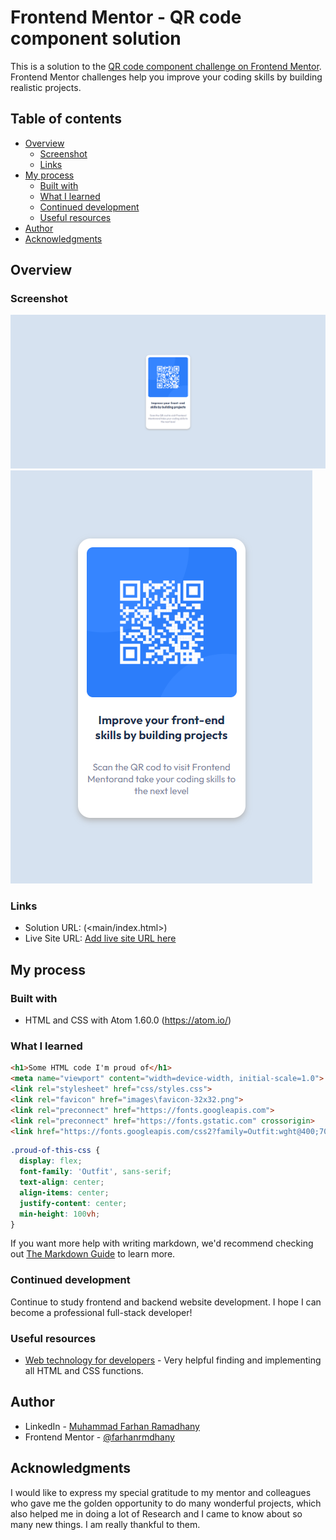 # Frontend Mentor - QR code component solution

This is a solution to the [QR code component challenge on Frontend Mentor](https://www.frontendmentor.io/challenges/qr-code-component-iux_sIO_H). Frontend Mentor challenges help you improve your coding skills by building realistic projects.

## Table of contents

-   [Overview](#overview)
    -   [Screenshot](#screenshot)
    -   [Links](#links)
-   [My process](#my-process)
    -   [Built with](#built-with)
    -   [What I learned](#what-i-learned)
    -   [Continued development](#continued-development)
    -   [Useful resources](#useful-resources)
-   [Author](#author)
-   [Acknowledgments](#acknowledgments)

## Overview

### Screenshot

![Desktop](<Results/QR Desktop.png>)
![Mobile](<Results/QR Mobile.png>)

### Links
-   Solution URL: (<main/index.html>)
-   Live Site URL: [Add live site URL here](https://your-live-site-url.com)

## My process

### Built with

-   HTML and CSS with Atom 1.60.0 (<https://atom.io/>)

### What I learned

```html
<h1>Some HTML code I'm proud of</h1>
<meta name="viewport" content="width=device-width, initial-scale=1.0">
<link rel="stylesheet" href="css/styles.css">
<link rel="favicon" href="images\favicon-32x32.png">
<link rel="preconnect" href="https://fonts.googleapis.com">
<link rel="preconnect" href="https://fonts.gstatic.com" crossorigin>
<link href="https://fonts.googleapis.com/css2?family=Outfit:wght@400;700&display=swap" rel="stylesheet">
```

```css
.proud-of-this-css {
  display: flex;
  font-family: 'Outfit', sans-serif;
  text-align: center;
  align-items: center;
  justify-content: center;
  min-height: 100vh;
}
```

If you want more help with writing markdown, we'd recommend checking out [The Markdown Guide](https://www.markdownguide.org/) to learn more.

### Continued development

Continue to study frontend and backend website development. I hope I can become a professional full-stack developer!

### Useful resources

-   [Web technology for developers](https://developer.mozilla.org/en-US/docs/Web) - Very helpful finding and implementing all HTML and CSS functions.

## Author

-   LinkedIn - [Muhammad Farhan Ramadhany](https://www.linkedin.com/in/farhanramadhany/)
-   Frontend Mentor - [@farhanrmdhany](https://www.frontendmentor.io/profile/farhanrmdhany)

## Acknowledgments

I would like to express my special gratitude to my mentor and colleagues who gave me the golden opportunity to do many wonderful projects, which also helped me in doing a lot of Research and I came to know about so many new things. I am really thankful to them.
